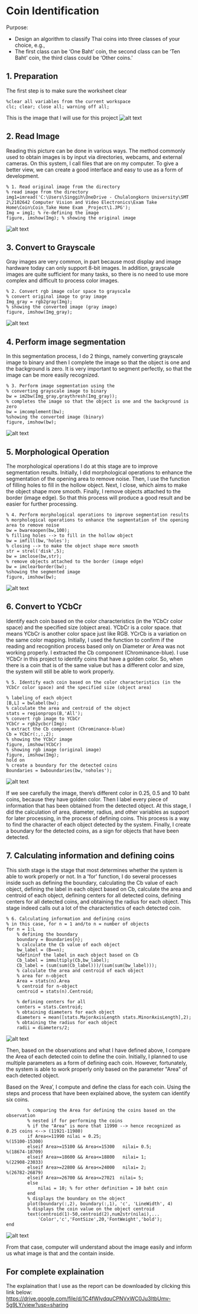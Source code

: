 
# Coin Identification
Purpose: 
- Design an algorithm to classify Thai coins into three classes of your choice, e.g., 
- The first class can be ‘One Baht’ coin, the second class can be ‘Ten Baht’ coin, the third class could be ‘Other coins.’

## 1. Preparation
The first step is to make sure the worksheet clear
```
%clear all variables from the current workspace
clc; clear; close all; warning off all; 
```
This is the image that I will use for this project
![alt text](pictures/1_ori.JPG)
## 2. Read Image
Reading this picture can be done in various ways. The method commonly used to obtain images is by input via directories, webcams, and external cameras. On this system, I call files that are on my computer. To give a better view, we can create a good interface and easy to use as a form of development.

```
% 1. Read original image from the directory
% read image from the directory
img1=imread('C:\Users\Singgih\OneDrive - Chulalongkorn University\SMT 2\2102642 Computer Vision and Video Electronics\Exam Take Home\Coin\Coin_Take Home Exam _Project\1.JPG');
Img = img1; % re-defining the image
figure, imshow(Img); % showing the original image
```
![alt text](pictures/2_load.png)


## 3. Convert to Grayscale

Gray images are very common, in part because most display and image hardware today can only support 8-bit images. In addition, grayscale images are quite sufficient for many tasks, so there is no need to use more complex and difficult to process color images.
```
% 2. Convert rgb image color space to grayscale
% convert original image to gray image
Img_gray = rgb2gray(Img); 
% showing the converted image (gray image)
figure, imshow(Img_gray); 
```

![alt text](pictures/3_gray.png)

## 4. Perform image segmentation

In this segmentation process, I do 2 things, namely converting grayscale image to binary and then I complete the image so that the object is one and the background is zero. It is very important to segment perfectly, so that the image can be more easily recognized.

```
% 3. Perform image segmentation using the 
% converting grayscale image to binary
bw = im2bw(Img_gray,graythresh(Img_gray));
% completes the image so that the object is one and the background is zero
bw = imcomplement(bw);
%showing the converted image (binary)
figure, imshow(bw); 

```
![alt text](pictures/4_bw.png)

## 5. Morphological Operation

The morphological operations I do at this stage are to improve segmentation results. Initially, I did morphological operations to enhance the segmentation of the opening area to remove noise. Then, I use the function of filling holes to fill in the hollow object. Next, I close, which aims to make the object shape more smooth. Finally, I remove objects attached to the border (image edge). So that this process will produce a good result and be easier for further processing.


```
% 4. Perform morphological operations to improve segmentation results
% morphological operations to enhance the segmentation of the opening area to remove noise
bw = bwareaopen(bw,100);
% filling holes --> to fill in the hollow object
bw = imfill(bw,'holes');
% closing --> to make the object shape more smooth
str = strel('disk',5); 
bw = imclose(bw,str);
% remove objects attached to the border (image edge)
bw = imclearborder(bw);
%showing the segmented image
figure, imshow(bw); 

```
![alt text](pictures/5_morphology.png)

## 6. Convert to YCbCr
Identify each coin based on the color characteristics (in the YCbCr color space) and the specified size (object area). YCbCr is a color space. that means YCbCr is another color space just like RGB. YCrCb is a variation on the same color mapping. Initially, I used the function to confirm if the reading and recognition process based only on Diameter or Area was not working properly. I extracted the Cb component (Chrominance-blue). I use YCbCr in this project to identify coins that have a golden color. So, when there is a coin that is of the same value but has a different color and size, the system will still be able to work properly.
 
```
% 5. Identify each coin based on the color characteristics (in the YCbCr color space) and the specified size (object area)
 
% labeling of each object
[B,L] = bwlabel(bw);
% calculate the area and centroid of the object
stats = regionprops(B,'All');
% convert rgb image to YCbCr
YCbCr = rgb2ycbcr(Img);
% extract the Cb component (Chrominance-blue)
Cb = YCbCr(:,:,2);
% showing the YCbCr image
figure, imshow(YCbCr)
% showing rgb image (original image)
figure, imshow(Img);
hold on
% create a boundary for the detected coins
Boundaries = bwboundaries(bw,'noholes');

```

![alt text](pictures/6_ycbcr.png)


If we see carefully the image, there’s different color in 0.25, 0.5 and 10 baht coins, because they have golden color. Then I label every piece of information that has been obtained from the detected object. At this stage, I did the calculation of area, diameter, radius, and other variables as support for later processing, in the process of defining coins. This process is a way to find the character of each object detected by the system. Finally, I create a boundary for the detected coins, as a sign for objects that have been detected.

## 7. Calculating information and defining coins

This sixth stage is the stage that most determines whether the system is able to work properly or not. In a 'for' function, I do several processes inside such as defining the boundary, calculating the Cb value of each object, defining the label in each object based on Cb, calculate the area and centroid of each object, defining centers for all detected coins, defining centers for all detected coins, and obtaining the radius for each object. This stage indeed calls out a lot of the characteristics of each detected coin.

```
% 6. Calculating information and defining coins
% in this case, for n = 1 and/to n = number of objects
for n = 1:L
    % defining the boundary
    boundary = Boundaries{n};
    % calculate the Cb value of each object
    bw_label = (B==n);
    %defininf the label in each object based on Cb
    Cb_label = immultiply(Cb,bw_label);
    Cb_label = (sum(sum(Cb_label)))/(sum(sum(bw_label)));
    % calculate the area and centroid of each object
    % area for n-object
    Area = stats(n).Area
    % centroid for n-object 
    centroid = stats(n).Centroid; 
    
    % defining centers for all
    centers = stats.Centroid; 
    % obtaining diameters for each object
    diameters = mean([stats.MajorAxisLength stats.MinorAxisLength],2);
    % obtaining the radius for each object
    radii = diameters/2;
```

![alt text](pictures/8_flowchart.png)

Then, based on the observations and what I have defined above, I compare the Area of each detected coin to define the coin. Initially, I planned to use multiple parameters as a form of defining each coin. However, fortunately, the system is able to work properly only based on the parameter "Area" of each detected object.


Based on the ‘Area’, I compute and define the class for each coin. Using the steps and process that have been explained above, the system can identify six coins.


```
        % comparing the Area for defining the coins based on the observation
        % nested if for performing the coins
        % if the "Area" is more that 11990 --> hence recognized as 0.25 coins <--> (11921-11980)
        if Area<=11990 nilai = 0.25; 
%(15100-15300)
        elseif Area>=15100 && Area<=15300   nilai= 0.5; 
%(18674-18709)
        elseif Area>=18600 && Area<=18800   nilai= 1; 
%(22908-23033) 
        elseif Area>=22800 && Area<=24000   nilai= 2;  
%(26782-26879)
        elseif Area>=26700 && Area<=27021  nilai= 5;  
        else
            nilai = 10; % for other definition = 10 baht coin 
        end
        % displays the boundary on the object
        plot(boundary(:,2), boundary(:,1), 'c', 'LineWidth', 4)
        % displays the coin value on the object centroid
        text(centroid(1)-50,centroid(2),num2str(nilai),...
            'Color','c','FontSize',20,'FontWeight','bold');
end

```

![alt text](pictures/7_final.png)

From that case, computer will understand about the image easily and inform us what image is that and the contain inside.

## For complete explaination
The explaination that I use as the report can be downloaded by clicking this link below:
https://drive.google.com/file/d/1C4fWlydquCPNVxWC0Ju3ItbUmv-5g9LY/view?usp=sharing
